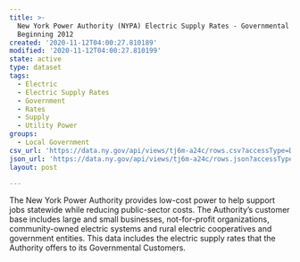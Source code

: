 ```yaml
---
title: >-
  New York Power Authority (NYPA) Electric Supply Rates - Governmental Entities
  Beginning 2012
created: '2020-11-12T04:00:27.810189'
modified: '2020-11-12T04:00:27.810199'
state: active
type: dataset
tags:
  - Electric
  - Electric Supply Rates
  - Government
  - Rates
  - Supply
  - Utility Power
groups:
  - Local Government
csv_url: 'https://data.ny.gov/api/views/tj6m-a24c/rows.csv?accessType=DOWNLOAD'
json_url: 'https://data.ny.gov/api/views/tj6m-a24c/rows.json?accessType=DOWNLOAD'
layout: post

---
```

The New York Power Authority provides low-cost power to help support jobs statewide while reducing public-sector costs. The Authority’s customer base includes large and small businesses, not-for-profit organizations, community-owned electric systems and rural electric cooperatives and government entities. This data includes the electric supply rates that the Authority offers to its Governmental Customers.
